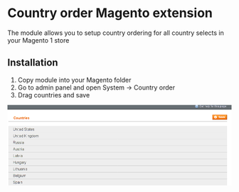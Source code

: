 # Country order Magento extension

The module allows you to setup country ordering for all country selects in your Magento 1 store

## Installation

1. Copy module into your Magento folder
2. Go to admin panel and open System -> Country order
3. Drag countries and save

![Screenshot](https://raw.githubusercontent.com/alexdrupal/DruGento_CountryOrder/master/doc/admin_interface.png)
